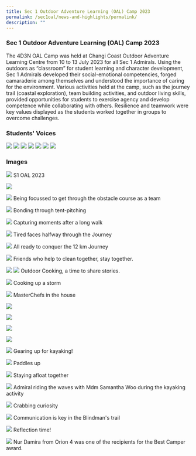 ```yaml
---
title: Sec 1 Outdoor Adventure Learning (OAL) Camp 2023
permalink: /sec1oal/news-and-highlights/permalink/
description: ""
---
```

###  Sec 1 Outdoor Adventure Learning (OAL) Camp 2023

The 4D3N OAL Camp was held at Changi Coast Outdoor Adventure Learning Centre from 10 to 13 July 2023 for all Sec 1 Admirals. Using the outdoors as “classroom” for student learning and character development, Sec 1 Admirals developed their social-emotional competencies, forged camaraderie among themselves and understood the importance of caring for the environment. Various activities held at the camp, such as the journey trail (coastal exploration), team building activities, and outdoor living skills, provided opportunities for students to exercise agency and develop competence while collaborating with others. Resilience and teamwork were key values displayed as the students worked together in groups to overcome challenges.

### Students' Voices
![](/images/2023/Sec1oal/one_student_01.jpg)
![](/images/2023/Sec1oal/one_student_02.jpg)
![](/images/2023/Sec1oal/one_student_03.jpg)
![](/images/2023/Sec1oal/one_student_04.jpg)
![](/images/2023/Sec1oal/one_student_05.jpg)
![](/images/2023/Sec1oal/one_student_06.jpg)
![](/images/2023/Sec1oal/one_student_07.jpg)

### Images
![](/images/2023/Sec1oal/oal_001.jpg)
S1 OAL 2023

![](/images/2023/Sec1oal/oal_002.jpg)

![](/images/2023/Sec1oal/oal_003.jpg)
Being focussed to get through the obstacle course as a team

![](/images/2023/Sec1oal/oal_004.jpg)
Bonding through tent-pitching

![](/images/2023/Sec1oal/oal_004a.jpg)
Capturing moments after a long walk

![](/images/2023/Sec1oal/oal_005.jpeg)
Tired faces halfway through the Journey

![](/images/2023/Sec1oal/oal_006.jpg)
All ready to conquer the 12 km Journey

![](/images/2023/Sec1oal/oal_007.jpg)
Friends who help to clean together, stay together.

![](/images/2023/Sec1oal/oal_008.jpg)
![](/images/2023/Sec1oal/oal_009.jpg)
Outdoor Cooking, a time to share stories.

![](/images/2023/Sec1oal/oal_010.jpg)
Cooking up a storm

![](/images/2023/Sec1oal/oal_011.jpg)
MasterChefs in the house

![](/images/2023/Sec1oal/oal_012.jpg)

![](/images/2023/Sec1oal/oal_013.jpg)

![](/images/2023/Sec1oal/oal_014.jpg)

![](/images/2023/Sec1oal/oal_015.jpg)

![](/images/2023/Sec1oal/oal_016.jpg)
Gearing up for kayaking!

![](/images/2023/Sec1oal/oal_017.jpg)
Paddles up

![](/images/2023/Sec1oal/oal_018.jpg)
Staying afloat together

![](/images/2023/Sec1oal/oal_019.jpg)
Admiral riding the waves with Mdm Samantha Woo during the kayaking activity

![](/images/2023/Sec1oal/oal_020.jpg)
Crabbing curiosity

![](/images/2023/Sec1oal/oal_021.jpg)
Communication is key in the Blindman's trail

![](/images/2023/Sec1oal/oal_022.jpg)
Reflection time!

![](/images/2023/Sec1oal/oal_23.jpg)
Nur Damira from Orion 4 was one of the recipients for the Best Camper award.